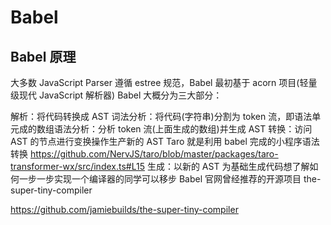 # Babel

## Babel 原理

大多数 JavaScript Parser 遵循 estree 规范，Babel 最初基于 acorn 项目(轻量级现代 JavaScript 解析器) Babel 大概分为三大部分：

解析：将代码转换成 AST 词法分析：将代码(字符串)分割为 token 流，即语法单元成的数组语法分析：分析 token 流(上面生成的数组)并生成 AST 转换：访问 AST 的节点进行变换操作生产新的 AST Taro 就是利用 babel 完成的小程序语法转换 https://github.com/NervJS/taro/blob/master/packages/taro-transformer-wx/src/index.ts#L15 生成：以新的 AST 为基础生成代码想了解如何一步一步实现一个编译器的同学可以移步 Babel 官网曾经推荐的开源项目 the-super-tiny-compiler

https://github.com/jamiebuilds/the-super-tiny-compiler
